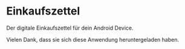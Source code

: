 # Einkaufszettel
Der digitale Einkaufszettel für dein Android Device.


Vielen Dank, dass sie sich diese Anwendung heruntergeladen haben.
